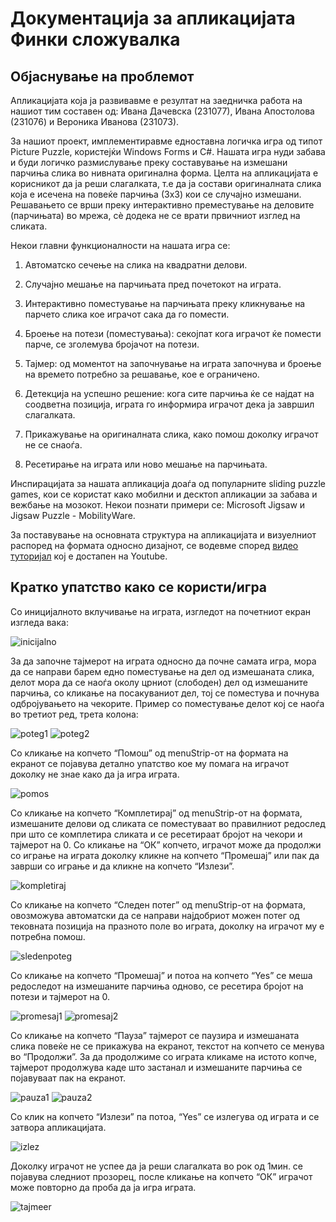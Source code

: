 # Документација за апликацијата Финки сложувалка

## Објаснување на проблемот


Апликацијата која ја развивавме е резултат на заедничка работа на нашиот тим составен од: Ивана Дачевска (231077), Ивана Апостолова (231076) и Вероника Иванова (231073).

За нашиот проект, имплементиравме едноставна логичка игра од типот Picture Puzzle, користејќи Windows Forms и C#. Нашата игра нуди забава и буди логичко размислување преку составување на измешани парчиња слика во нивната оригинална форма.
Целта на апликацијата е корисникот да ја реши слагалката, т.е да ја состави оригиналната слика која е исечена на повеќе парчиња (3х3) кои се случајно измешани. Решавањето се врши преку интерактивно преместување на деловите (парчињата) во мрежа, сè додека не се врати првичниот изглед на сликата.

Некои главни функционалности на нашата игра се:

 1. Автоматско сечење на слика на квадратни делови.


 2. Случајно мешање на парчињата пред почетокот на играта.


 3. Интерактивно поместување на парчињата преку кликнување на парчето слика кое играчот сака да го помести.


 4. Броење на потези (поместувања): секојпат кога играчот ќе помести парче, се зголемува бројачот на потези.


 5. Тајмер: од моментот на започнување на играта започнува и броење на времето потребно за решавање, кое е ограничено.


 6. Детекција на успешно решение: кога сите парчиња ќе се најдат на соодветна позиција, играта го информира играчот дека ја завршил слагалката.


 7. Прикажување на оригиналната слика, како помош доколку играчот не се снаоѓа.


 8. Ресетирање на играта или ново мешање на парчињата.


Инспирацијата за нашата апликација доаѓа од популарните sliding puzzle games, кои се користат како мобилни и десктоп апликации за забава и вежбање на мозокот. Некои познати примери се: Microsoft Jigsaw и       Jigsaw Puzzle - MobilityWare.


За поставување на основната структура на апликацијата и визуелниот распоред на формата односно дизајнот, се водевме според [видео туторијал](https://youtu.be/cVe7sGmkBLo) кој е достапен на Youtube.

## Kратко упатство како се користи/игра


Со иницијалното вклучивање на играта, изгледот на почетниот екран изгледа вака:


![inicijalno](https://github.com/user-attachments/assets/71a0c655-c124-45ad-b954-6dd739f35c7e)

За да започне тајмерот на играта односно да почне самата игра, мора да се направи барем едно поместување на дел од измешаната слика, делот мора да се наоѓа околу црниот (слободен) дел од измешаните парчиња, со кликање на посакуваниот дел, тој се поместува и почнува одбројувањето на чекорите. Пример со поместување делот кој се наоѓа во тpeтиот ред, трета колона:


![poteg1](https://github.com/user-attachments/assets/6ba205c7-bd20-4497-a8e7-3826869842ad)
![poteg2](https://github.com/user-attachments/assets/fee9e223-da1d-411c-9640-f478c8157764)


Со кликање на копчето “Помош” од menuStrip-от на формата на екранот се појавува детално упатство кое му помага на играчот доколку не знае како да ја игра играта. 

![pomos](https://github.com/user-attachments/assets/64fcbd10-2519-460f-9bb1-9c1b57b35cae)

Со кликање на копчето “Комплетирај” од menuStrip-от на формата, измешаните делови од сликата се поместуваат во правилниот редослед при што се комплетира сликата и се ресетираат бројот на чекори и тајмерот на 0. Со кликање на “ОК” копчето, играчот може да продолжи со играње на играта доколку кликне на копчето “Промешај” или пак да заврши со играње и да кликне на копчето “Излези”.


![kompletiraj](https://github.com/user-attachments/assets/6e88166f-7feb-45de-a25e-1fac3075780d)


Со кликање на копчето “Следен потег” од menuStrip-от на формата,  овозможува автоматски да се направи најдобриот можен потег од тековната позиција на празното поле во играта, доколку на играчот му е потребна помош.


![sledenpoteg](https://github.com/user-attachments/assets/0cf79c7b-7fbd-4167-b2f4-c680438b967d)


Со кликање на копчето “Промешај” и потоа на копчето “Yes” се меша редоследот на измешаните парчиња одново, се ресетира бројот на потези и тајмерот на 0.


![promesaj1](https://github.com/user-attachments/assets/833872fd-dfc1-478f-867e-c93ab79bc8fc)
![promesaj2](https://github.com/user-attachments/assets/6a8a6692-6532-41fe-a5df-7c159b100aa5)


Со кликање на копчето “Пауза” тајмерот се паузира и измешаната слика повеќе не се прикажува на екранот, текстот на копчето се менува во “Продолжи”. За да продолжиме со играта кликаме на истото копче, тајмерот продолжува каде што застанал и измешаните парчиња се појавуваат пак на екранот. 



![pauza1](https://github.com/user-attachments/assets/cb6852c0-7129-4e9f-8a1a-7254d75a9022)
![pauza2](https://github.com/user-attachments/assets/991a8a2a-7be2-473e-9eb4-82de10cbece5)


Со клик на копчето “Излези” па потоа, “Yes” се излегува од играта и се затвора апликацијата.


![izlez](https://github.com/user-attachments/assets/26f09eab-7f89-4fc8-8672-3369b5009705)


Доколку играчот не успее да ја реши слагалката во рок од 1мин. се појавува следниот прозорец, после кликање на копчето “ОК” играчот може повторно да проба да ја игра играта.


![tajmeer](https://github.com/user-attachments/assets/15370892-84fd-48e6-8e0e-128b4ae9bdfd)
